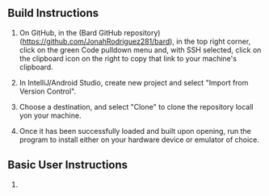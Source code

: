 ## Build Instructions

1. On GitHub, in the (Bard GitHub repository)(https://github.com/JonahRodriguez281/bard), in the top right corner, click on the green Code pulldown menu and, with SSH selected, click on the clipboard icon on the right to copy that link to your machine's clipboard.

2. In IntelliJ/Android Studio, create new project and select "Import from Version Control".

3. Choose a destination, and select "Clone" to clone the repository locall yon your machine.

4. Once it has been successfully loaded and built upon opening, run the program to install either on your hardware device or emulator of choice.

## Basic User Instructions

1. 